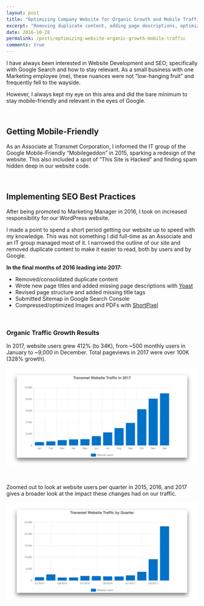 ```yaml
---
layout: post
title: "Optimizing Company Website for Organic Growth and Mobile Traffic"
excerpt: "Removing duplicate content, adding page descriptions, optimizing images, submitting a sitemap, and more. Website users grew 412% in 2017 with over 100,000 pageviews."
date: 2016-10-28
permalink: /posts/optimizing-website-organic-growth-mobile-traffic
comments: true
---
```



I have always been interested in Website Development and SEO; specifically with Google Search and how to stay relevant. As a small business with one Marketing employee (me), these nuances were not “low-hanging fruit” and frequently fell to the wayside.

However, I always kept my eye on this area and did the bare minimum to stay mobile-friendly and relevant in the eyes of Google.

&nbsp;

## Getting Mobile-Friendly

As an Associate at Transmet Corporation, I informed the IT group of the Google Mobile-Friendly “Mobilegeddon” in 2015, sparking a redesign of the website. This also included a spot of “This Site is Hacked” and finding spam hidden deep in our website code.

&nbsp;

## Implementing SEO Best Practices

After being promoted to Marketing Manager in 2016, I took on increased responsibility for our WordPress website.

I made a point to spend a short period getting our website up to speed with my knowledge. This was not something I did full-time as an Associate and an IT group managed most of it. I narrowed the outline of our site and removed duplicate content to make it easier to read, both by users and by Google.

**In the final months of 2016 leading into 2017:**

- Removed/consolidated duplicate content
- Wrote new page titles and added missing page descriptions with [Yoast](https://yoast.com/wordpress/plugins/seo/)
- Revised page structure and added missing title tags
- Submitted Sitemap in Google Search Console
- Compressed/optimized Images and PDFs with [ShortPixel](https://shortpixel.com/otp/af/VNJVO5I438769)

&nbsp;

### Organic Traffic Growth Results

In 2017, website users grew 412% (to 34K), from ~500 monthly users in January to ~9,000 in December. Total pageviews in 2017 were over 100K (328% growth).

![Transmet Monthly Website Users 2017](/img/transmet-monthly-website-users-2017.png)

&nbsp;

Zoomed out to look at website users per quarter in 2015, 2016, and 2017 gives a broader look at the impact these changes had on our traffic.

![Transmet Quarterly Website Users 2015 to 2017](/img/transmet-quarterly-website-users-2015-to-2017.png)

&nbsp;

